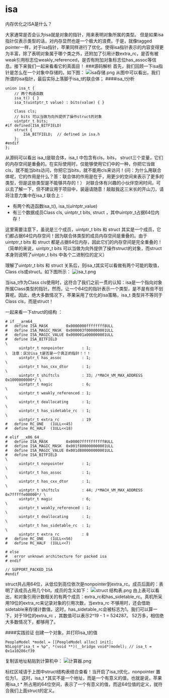 # isa

内存优化之ISA是什么？

大家通常是否会认为isa就是对象的指针，用来表明对象所属的类型。
但是如果isa指针仅表示类型的话，对内存显然也是一个极大的浪费。于是，就像tagged pointer一样，对于isa指针，苹果同样进行了优化。使得isa指针表示的内容变得更为丰富，除了表明对象属于哪个类之外，还附加了引用计数extra_rc，是否有被weak引用标志位weakly_referenced，是否有附加对象标志位has_assoc等信息。接下来我们一起来看看它的真面目！
###源码解析
首先，我们回顾一下isa指针是怎么在一个对象中存储的。如下图：
![isa存储.png](https://upload-images.jianshu.io/upload_images/4053175-a736cdd180d9a893.png?imageMogr2/auto-orient/strip%7CimageView2/2/w/1240)
从图中可以看出，我们所谓的isa指针，最后实际上落脚于isa_t的联合体；
####isa_t分析
```
union isa_t {
    // 两个构造函数
    isa_t() { }
    isa_t(uintptr_t value) : bits(value) { }

    Class cls;
    // bits 可以当做为向外提供了操作struct的对象
    uintptr_t bits;
#if defined(ISA_BITFIELD)
    struct {
        ISA_BITFIELD;  // defined in isa.h
    };
#endif
};
```
从源码可以看出 isa_t是联合体，isa_t 中包含有cls，bits， struct三个变量，它们的内存空间是重叠的。在实际使用时，仅能够使用它们中的一种，你把它当做cls，就不能当bits访问，你把它当bits，就不能用cls来访问！(问：为什么用联合体呢，它的作用是什么？答：联合体的作用是在于，用更少的空间来表示了更多的类型，但是这些类型是不能够共存的！）
对联合体有兴趣的小伙伴空闲时间，可以去了解一下，但不建议用于项目中，装逼请随意！敲敲我这三米长的开山刀，请将注意力集中在isa_t 联合上：
- 有两个构造函数isa_t(), isa_t(uintptr_value)
- 有三个数据成员Class cls, uintptr_t bits, struct ，其中uintptr_t占据64位内存！

这里需要注意下，虽说是三个成员，uintptr_t bits 和 struct 其实是一个成员，它们都占据64位内存空间！因为联合体类型的成员内存空间是重叠的。由于uintptr_t bits 和 struct 都是占据64位内存，因此它们的内存空间是完全重叠的！（简单的来说，uintptr_t bits 可以当做为向外提供了操作struct的对象，而struct 本身则说明了uintptr_t bits 中各个二进制位的定义）

理解了uintptr_t bits 和 struct 关系后，则isa_t其实可以看做有两个可能的取值，Class cls或struct。如下图所示：
![isa_t.png](https://upload-images.jianshu.io/upload_images/4053175-4e48318b8ac09421.png?imageMogr2/auto-orient/strip%7CimageView2/2/w/1240)

当isa_t作为Class cls使用时，这符合了我们之前一贯的认知：isa是一个指向对象所属Class类型的指针。然而，让一个64位的指针表示一个类型，是不是有些不划算呢。因此，绝大多数情况下，苹果采用了优化的isa策略，isa_t 类型并不等同于Class cls，而是struct！

一起来看一下struct的结构 ：
```
# if __arm64__
#   define ISA_MASK        0x0000000ffffffff8ULL
#   define ISA_MAGIC_MASK  0x000003f000000001ULL
#   define ISA_MAGIC_VALUE 0x000001a000000001ULL
#   define ISA_BITFIELD                                                      \
      uintptr_t nonpointer        : 1;                                       \  注意：区分isa_t是否是一个真正的指针！！！
      uintptr_t has_assoc         : 1;                                       \
      uintptr_t has_cxx_dtor      : 1;                                       \
      uintptr_t shiftcls          : 33; /*MACH_VM_MAX_ADDRESS 0x1000000000*/ \
      uintptr_t magic             : 6;                                       \
      uintptr_t weakly_referenced : 1;                                       \
      uintptr_t deallocating      : 1;                                       \
      uintptr_t has_sidetable_rc  : 1;                                       \
      uintptr_t extra_rc          : 19
#   define RC_ONE   (1ULL<<45)
#   define RC_HALF  (1ULL<<18)

# elif __x86_64__
#   define ISA_MASK        0x00007ffffffffff8ULL
#   define ISA_MAGIC_MASK  0x001f800000000001ULL
#   define ISA_MAGIC_VALUE 0x001d800000000001ULL
#   define ISA_BITFIELD                                                        \
      uintptr_t nonpointer        : 1;                                         \
      uintptr_t has_assoc         : 1;                                         \
      uintptr_t has_cxx_dtor      : 1;                                         \
      uintptr_t shiftcls          : 44; /*MACH_VM_MAX_ADDRESS 0x7fffffe00000*/ \
      uintptr_t magic             : 6;                                         \
      uintptr_t weakly_referenced : 1;                                         \
      uintptr_t deallocating      : 1;                                         \
      uintptr_t has_sidetable_rc  : 1;                                         \
      uintptr_t extra_rc          : 8
#   define RC_ONE   (1ULL<<56)
#   define RC_HALF  (1ULL<<7)

# else
#   error unknown architecture for packed isa
# endif

// SUPPORT_PACKED_ISA
#endif
```

struct共占用64位，从低位到高位依次是nonpointer到extra_rc。成员后面的：表明了该成员占用几个bit。成员的含义如下：
![struct 结构表.png](https://upload-images.jianshu.io/upload_images/4053175-dbd28a30834b3300.png?imageMogr2/auto-orient/strip%7CimageView2/2/w/1240)
由上表可以看出，和对象引用计数相关的有两个成员：extra_rc和has_sidetable_rc。真机所采用19位的extra_rc来记录对象的引用次数，当extra_rc 不够用时，还会借助sidetable来存储计数值，这时，has_sidetable_rc会被标志为1。我们可以算一下，对于19位的extra_rc ，其数值可以表示2^19 - 1 = 524287。 52万多，相信绝大多数情况下，都够用了。

####实践验证
创建一个对象，并打印isa_t的值
```
PeopleModel *model = [[PeopleModel alloc] init];
NSLog(@"isa_t = %p", *(void **)(__bridge void*)model); // isa_t = 0x1a10286cf39
```
复制该地址粘贴到计算机中：
![计算器.png](https://upload-images.jianshu.io/upload_images/4053175-d3579ffa816ecb9f.png?imageMogr2/auto-orient/strip%7CimageView2/2/w/1240)

标红区域请于上图中struct结构表结合查看！当开启了isa_t优化，nonpointer 置位为1， 这时，isa_t *其实不是一个地址，而是一个有意义的值，也就是说，苹果用isa_t * 所占用的64位空间，表示了一个有意义的值，而这64位值的定义，就符合我们上面struct的定义。
